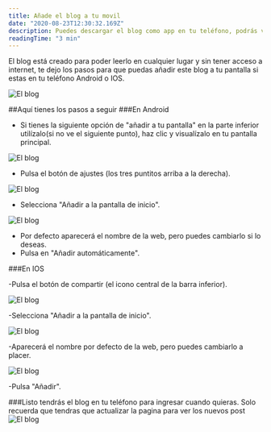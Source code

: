 ```yaml
---
title: Añade el blog a tu movil 
date: "2020-08-23T12:30:32.169Z"
description: Puedes descargar el blog como app en tu teléfono, podrás verlo en cualquier momento y leer todos los artículos sin internet.
readingTime: "3 min"
---
```



El blog está creado para poder leerlo en cualquier lugar y sin tener acceso a internet, te dejo los pasos para que puedas añadir este blog a tu pantalla si estas en tu teléfono Android o IOS.


![El blog](./captura1.png)


##Aquí tienes los pasos a seguir
###En Android

- Si tienes la siguiente opción de "añadir a tu pantalla" en la parte inferior utilízalo(si no ve el siguiente punto), haz clic y visualízalo en tu pantalla principal.

![El blog](./captura3.png)

- Pulsa el botón de ajustes (los tres puntitos arriba a la derecha).

![El blog](./captura4.png)

- Selecciona "Añadir a la pantalla de inicio".

![El blog](./captura2.png)

- Por defecto aparecerá el nombre de la web, pero puedes cambiarlo si lo deseas.
- Pulsa en "Añadir automáticamente".

###En IOS

-Pulsa el botón de compartir (el icono central de la barra inferior).

![El blog](./captura3.png)

-Selecciona "Añadir a la pantalla de inicio".

![El blog](./captura3.png)

-Aparecerá el nombre por defecto de la web, pero puedes cambiarlo a placer.

![El blog](./captura3.png)

-Pulsa "Añadir".

###Listo  tendrás el blog en tu teléfono para ingresar cuando quieras.
Solo recuerda que tendras que actualizar la pagina para ver los nuevos post
![El blog](./captura1.png)


